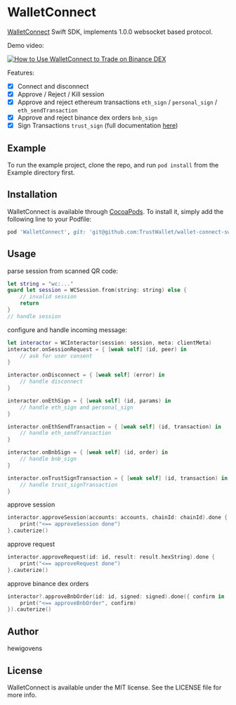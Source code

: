 # WalletConnect

[WalletConnect](https://walletconnect.org/) Swift SDK, implements 1.0.0 websocket based protocol. 

Demo video: 

[![How to Use WalletConnect to Trade on Binance DEX](https://img.youtube.com/vi/kI6UiqudBng/0.jpg)](https://www.youtube.com/watch?v=kI6UiqudBng)

Features:

- [x] Connect and disconnect
- [x] Approve / Reject / Kill session
- [x] Approve and reject ethereum transactions `eth_sign` / `personal_sign` / `eth_sendTransaction`
- [x] Approve and reject binance dex orders `bnb_sign`
- [x] Sign Transactions `trust_sign` (full documentation [here](/wallet-connect/dapp.md))

## Example

To run the example project, clone the repo, and run `pod install` from the Example directory first.

## Installation

WalletConnect is available through [CocoaPods](https://cocoapods.org). To install
it, simply add the following line to your Podfile:

```ruby
pod 'WalletConnect', git: 'git@github.com:TrustWallet/wallet-connect-swift.git', branch: 'master'
```

## Usage

parse session from scanned QR code:

```swift
let string = "wc:..."
guard let session = WCSession.from(string: string) else {
    // invalid session
    return
}
// handle session
```

configure and handle incoming message:

```swift
let interactor = WCInteractor(session: session, meta: clientMeta)
interactor.onSessionRequest = { [weak self] (id, peer) in
    // ask for user consent
}

interactor.onDisconnect = { [weak self] (error) in
    // handle disconnect
}

interactor.onEthSign = { [weak self] (id, params) in
    // handle eth_sign and personal_sign
}

interactor.onEthSendTransaction = { [weak self] (id, transaction) in
    // handle eth_sendTransaction
}

interactor.onBnbSign = { [weak self] (id, order) in
    // handle bnb_sign
}

interactor.onTrustSignTransaction = { [weak self] (id, transaction) in
    // handle trust_signTransaction
}
```

approve session

```swift
interactor.approveSession(accounts: accounts, chainId: chainId).done {
    print("<== approveSession done")
}.cauterize()
```

approve request

```swift
interactor.approveRequest(id: id, result: result.hexString).done {
    print("<== approveRequest done")
}.cauterize()
```

approve binance dex orders

```swift
interactor?.approveBnbOrder(id: id, signed: signed).done({ confirm in
    print("<== approveBnbOrder", confirm)
}).cauterize()
```

## Author

hewigovens

## License

WalletConnect is available under the MIT license. See the LICENSE file for more info.
